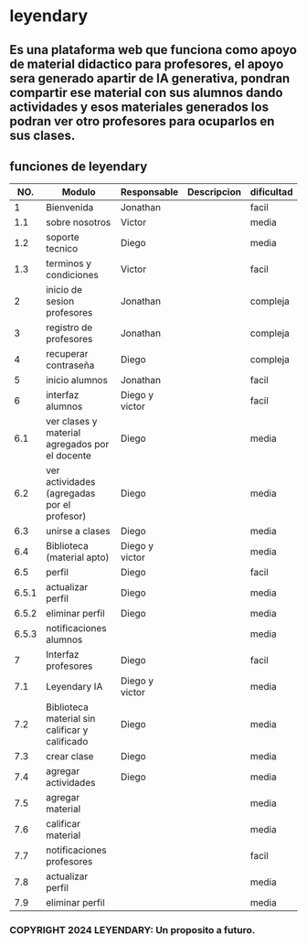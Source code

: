 # leyendary
## Es una plataforma web que funciona como apoyo de material didactico para profesores, el apoyo sera generado apartir de IA generativa, pondran compartir ese material con sus alumnos dando actividades y esos materiales generados los podran ver otro profesores para ocuparlos en sus clases.
## funciones de leyendary
|NO.|Modulo|Responsable|Descripcion|dificultad|
|---|------|-----------|-----------|----------|
|1  |Bienvenida|Jonathan||facil|
|1.1|sobre nosotros|Victor||media|
|1.2|soporte tecnico|Diego||media|
|1.3|terminos y condiciones|Victor||facil|
|2  |inicio de sesion profesores|Jonathan||compleja|
|3  |registro de profesores|Jonathan||compleja|
|4  |recuperar contraseña|Diego||compleja|
|5  |inicio alumnos|Jonathan||facil|
|6  |interfaz alumnos|Diego y victor||facil|
|6.1|ver clases y material agregados por el docente|Diego||media|
|6.2|ver actividades (agregadas por el profesor)|Diego||media|
|6.3|unirse a clases|Diego||media|
|6.4|Biblioteca (material apto)|Diego y victor||media|
|6.5|perfil|Diego||facil|
|6.5.1|actualizar perfil|Diego||media|
|6.5.2|eliminar perfil|Diego||media|
|6.5.3|notificaciones alumnos|||media|
|7|Interfaz profesores|Diego||facil|
|7.1|Leyendary IA|Diego y victor||media|
|7.2|Biblioteca material sin calificar y calificado|Diego||media|
|7.3|crear clase|Diego||media|
|7.4|agregar actividades|Diego||media|
|7.5|agregar material|||media|
|7.6|calificar material|||media|
|7.7|notificaciones profesores|||facil|
|7.8|actualizar perfil|||media|
|7.9|eliminar perfil|||media|
### COPYRIGHT 2024 LEYENDARY: Un proposito a futuro.
